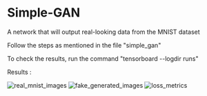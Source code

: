 # Simple-GAN
A network that will output real-looking data from the MNIST dataset 

Follow the steps as mentioned in the file "simple_gan" 

To check the results, run the command "tensorboard --logdir runs"

Results : 

![real_mnist_images](https://user-images.githubusercontent.com/92970332/139593683-178adf72-aa1d-4f5f-8fbe-b6465aaaaa09.PNG)
![fake_generated_images](https://user-images.githubusercontent.com/92970332/139593685-64bb6b03-b2fe-4556-ac45-c7fd28e04162.PNG)
![loss_metrics](https://user-images.githubusercontent.com/92970332/139593688-2ab130b2-bdf9-453d-80f5-8d881962e933.PNG)
